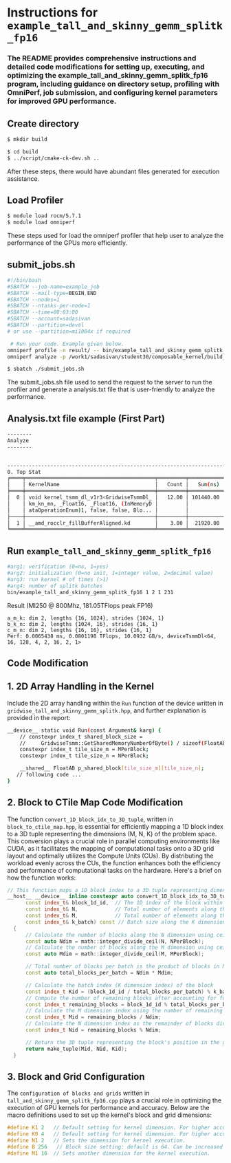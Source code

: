 # Instructions for ```example_tall_and_skinny_gemm_splitk_fp16```
### The README provides comprehensive instructions and detailed code modifications for setting up, executing, and optimizing the example_tall_and_skinny_gemm_splitk_fp16 program, including guidance on directory setup, profiling with OmniPerf, job submission, and configuring kernel parameters for improved GPU performance.

## Create directory
```bash
$ mkdir build
```
```bash
$ cd build
$ ../script/cmake-ck-dev.sh ..
```
After these steps, there would have abundant files generated for execution assistance.

## Load Profiler
```bash
$ module load rocm/5.7.1
$ module load omniperf
```
These steps used for load the omniperf profiler that help user to analyze the performance of the GPUs more efficiently.

## submit_jobs.sh
```bash
#!/bin/bash
#SBATCH --job-name=example_job
#SBATCH --mail-type=BEGIN,END
#SBATCH --nodes=1
#SBATCH --ntasks-per-node=1
#SBATCH --time=00:03:00
#SBATCH --account=sadasivan
#SBATCH --partition=devel
# or use --partition=mi1004x if required

 # Run your code. Example given below.
omniperf profile -n result/ -- bin/example_tall_and_skinny_gemm_splitk_fp16 1 2 1 231
omniperf analyze -p /work1/sadasivan/student30/composable_kernel/build_new/workloads/result/mi100 &>analysis.txt
```
```bash
$ sbatch ./submit_jobs.sh
```
The submit_jobs.sh file used to send the request to the server to run the profiler and generate a analysis.txt file that is user-friendly to analyze the performance.

## Analysis.txt file example (First Part)
```bash
--------
Analyze
--------


--------------------------------------------------------------------------------
0. Top Stat
╒════╤══════════════════════════════════════════╤═════════╤═══════════╤════════════╤══════════════╤═══════╕
│    │ KernelName                               │   Count │   Sum(ns) │   Mean(ns) │   Median(ns) │   Pct │
╞════╪══════════════════════════════════════════╪═════════╪═══════════╪════════════╪══════════════╪═══════╡
│  0 │ void kernel_tsmm_dl_v1r3<GridwiseTsmmDl_ │   12.00 │ 101440.00 │    8453.33 │      6720.00 │ 82.23 │
│    │ km_kn_mn, _Float16, _Float16, (InMemoryD │         │           │            │              │       │
│    │ ataOperationEnum)1, false, false, Blo... │         │           │            │              │       │
├────┼──────────────────────────────────────────┼─────────┼───────────┼────────────┼──────────────┼───────┤
│  1 │ __amd_rocclr_fillBufferAligned.kd        │    3.00 │  21920.00 │    7306.67 │      7200.00 │ 17.77 │
╘════╧══════════════════════════════════════════╧═════════╧═══════════╧════════════╧══════════════╧═══════╛
```

## Run ```example_tall_and_skinny_gemm_splitk_fp16```
```bash
#arg1: verification (0=no, 1=yes)
#arg2: initialization (0=no init, 1=integer value, 2=decimal value)
#arg3: run kernel # of times (>1)
#arg4: number of splitk batches
bin/example_tall_and_skinny_gemm_splitk_fp16 1 2 1 231

```

Result (MI250 @ 800Mhz, 181.05TFlops peak FP16)
```
a_m_k: dim 2, lengths {16, 1024}, strides {1024, 1}
b_k_n: dim 2, lengths {1024, 16}, strides {16, 1}
c_m_n: dim 2, lengths {16, 16}, strides {16, 1}
Perf: 0.0065438 ms, 0.0801198 TFlops, 10.0932 GB/s, deviceTsmmDl<64, 16, 128, 4, 2, 16, 2, 1>
```
## Code Modification
## 1. 2D Array Handling in the Kernel
Include the 2D array handling within the `Run` function of the device written in `gridwise_tall_and_skinny_gemm_splitk.hpp`, 
and further explanation is provided in the report: 
```bash
__device__ static void Run(const Argument& karg) {
    // constexpr index_t shared_block_size =
    //     GridwiseTsmm::GetSharedMemoryNumberOfByte() / sizeof(FloatAB);
    constexpr index_t tile_size_m = MPerBlock;
    constexpr index_t tile_size_n = NPerBlock;

    __shared__ FloatAB p_shared_block[tile_size_m][tile_size_n];
   // following code ...
}
```
## 2. Block to CTile Map Code Modification
The function `convert_1D_block_idx_to_3D_tuple`, written in `block_to_ctile_map.hpp`, is essential for efficiently mapping a 1D block index to a 3D tuple representing the dimensions (M, N, K) of the problem space. This conversion plays a crucial role in parallel computing environments like CUDA, as it facilitates the mapping of computational tasks onto a 3D grid layout and optimally utilizes the Compute Units (CUs). By distributing the workload evenly across the CUs, the function enhances both the efficiency and performance of computational tasks on the hardware. Here's a brief on how the function works: 

```cpp
// This function maps a 1D block index to a 3D tuple representing dimensions (M, N, K) in a grid.
__host__ __device__ inline constexpr auto convert_1D_block_idx_to_3D_tuple(
      const index_t& block_1d_id,  // The 1D index of the block within the batch
      const index_t& N,            // Total number of elements along the N dimension
      const index_t& M,            // Total number of elements along the M dimension
      const index_t& k_batch) const // Batch size along the K dimension
  {
      // Calculate the number of blocks along the N dimension using ceiling division
      const auto Ndim = math::integer_divide_ceil(N, NPerBlock);
      // Calculate the number of blocks along the M dimension using ceiling division
      const auto Mdim = math::integer_divide_ceil(M, MPerBlock);

      // Total number of blocks per batch is the product of blocks in N and M dimensions
      const auto total_blocks_per_batch = Ndim * Mdim;

      // Calculate the batch index (K dimension index) of the block
      const index_t Kid = (block_1d_id / total_blocks_per_batch) % k_batch;
      // Compute the number of remaining blocks after accounting for full batches
      const index_t remaining_blocks = block_1d_id % total_blocks_per_batch; 
      // Calculate the M dimension index using the number of remaining blocks divided by N dimension blocks
      const index_t Mid = remaining_blocks / Ndim;
      // Calculate the N dimension index as the remainder of blocks divided by N dimension
      const index_t Nid = remaining_blocks % Ndim;

      // Return the 3D tuple representing the block's position in the grid (Mid, Nid, Kid)
      return make_tuple(Mid, Nid, Kid);
  }

```
## 3. Block and Grid Configuration

The `configuration of blocks and grids` written in `tall_and_skinny_gemm_splitk_fp16.cpp` plays a crucial role in optimizing the execution of GPU kernels for performance and accuracy. Below are the macro definitions used to set up the kernel's block and grid dimensions:

```cpp
#define K1 2   // Default setting for kernel dimension. For higher accuracy, set to 4.
#define K0 4   // Default setting for kernel dimension. For higher accuracy, set to 8.
#define N1 2   // Sets the dimension for kernel execution.
#define B 256   // Block size setting: default is 64. Can be increased to 256 for different performance characteristics.
#define M1 16  // Sets another dimension for the kernel execution.
